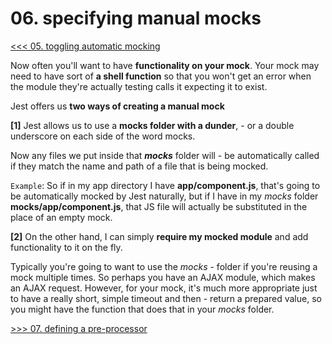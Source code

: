# 06. specifying manual mocks

[<<< 05. toggling automatic mocking](https://github.com/xgirma/mastering-react-testing-with-jest/tree/master/chapters/05)

Now often you'll want to have **functionality on your mock**. Your mock may need to have sort of **a shell function** so that you won't get an error when the module they're actually testing calls it expecting it to exist. 

Jest offers us **two ways of creating a manual mock**

**[1]** Jest allows us to use a **mocks folder with a dunder**, - or a double underscore on each side of the word mocks. 

Now any files we put inside that **_mocks_** folder will - be automatically called if they match the name and path of a file that is being mocked.
 
`Example`: So if in my app directory I have **app/component.js**, that's going to be automatically mocked by Jest naturally, but if I have in my _mocks_ folder **__mocks__/app/component.js**, that JS file will actually be substituted in the place of an empty mock. 

**[2]** On the other hand, I can simply **require my mocked module** and add functionality to it on the fly. 

Typically you're going to want to use the _mocks_ - folder if you're reusing a mock multiple times. So perhaps you have an AJAX module, which makes an AJAX request. However, for your mock, it's much more appropriate just to have a really short, simple timeout and then - return a prepared value, so you might have the function that does that in your _mocks_ folder. 

[>>> 07. defining a pre-processor](https://github.com/xgirma/mastering-react-testing-with-jest/tree/master/chapters/07)